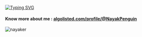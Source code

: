 [![Typing SVG](https://readme-typing-svg.demolab.com?font=Fira+Code&size=40&duration=3000&pause=1000&color=F7D687&multiline=true&random=false&width=2000&height=70&lines=Hi%2C+I+am+Atanu+Nayak)](https://git.io/typing-svg)

<h4>Know more about me : <a href="https://algolisted.com/profile/@NayakPenguin" target="_blank">algolisted.com/profile/@NayakPenguin</a></h4>

<p align="left"> <img src="https://komarev.com/ghpvc/?username=nayaker&label=Profile%20views&color=0e75b6&style=flat" alt="nayaker" /> </p>
